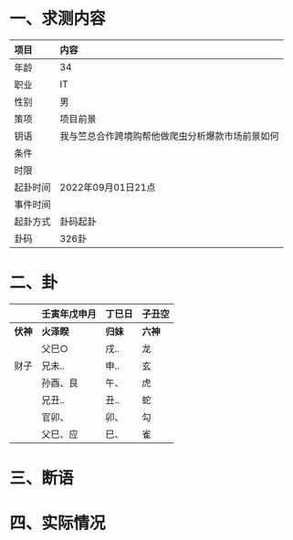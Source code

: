 # 一、求测内容
|项目|内容|
|:-|:-|
|年龄|34|
|职业|IT|
|性别|男|
|策项|项目前景|
|钥语|我与竺总合作跨境购帮他做爬虫分析爆款市场前景如何|
|条件||
|时限||
|起卦时间|2022年09月01日21点|
|事件时间||
|起卦方式|卦码起卦|
|卦码|326卦|

# 二、卦
||壬寅年戊申月|丁巳日|子丑空|
|:-|:-|:-|:-|
|**伏神**|**火泽睽**|**归妹**|**六神**|
||父巳○|戌..|龙|
|财子|兄未..|申..|玄|
||孙酉、艮|午、|虎|
||兄丑..|丑..|蛇|
||官卯、|卯、|勾|
||父巳、应|巳、|雀|


# 三、断语

# 四、实际情况
